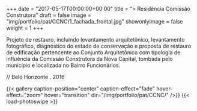 +++
date = "2017-05-17T00:00:00+00:00"
title = "> Residência Comissão Construtora"
draft = false
image = "img/portfolio/pat/CCNC/1_fachada_frontal.jpg"
showonlyimage = false
weight = 1
+++

<!--more-->

Projeto de restauro, incluindo levantamento arquitetônico, levantamento fotográfico, diagnóstico do estado de conservação e proposta de restauro de edificação pertencente ao Conjunto Arquitetônico com tipologia de influência da Comissão Construtora da Nova Capital, tombada pelo município e localizada no Bairro Funcionários.

// Belo Horizonte . 2016

{{< gallery caption-position="center" caption-effect="fade" hover-effect="zoom" hover="transition" dir="/img/portfolio/pat/CCNC/" />}} {{< load-photoswipe >}}
